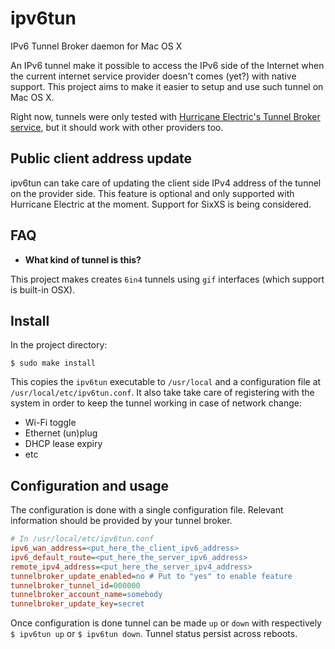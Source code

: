 # ipv6tun
IPv6 Tunnel Broker daemon for Mac OS X

An IPv6 tunnel make it possible to access the IPv6 side of the Internet when the current internet service provider doesn't comes (yet?) with native support. This project aims to make it easier to setup and use such tunnel on Mac OS X.

Right now, tunnels were only tested with [Hurricane Electric's Tunnel Broker service](https://tunnelbroker.net), but it should work with other providers too.

## Public client address update
ipv6tun can take care of updating the client side IPv4 address of the tunnel on the provider side. This feature is optional and only supported with Hurricane Electric at the moment. Support for SixXS is being considered.

## FAQ

- **What kind of tunnel is this?**

This project makes creates `6in4` tunnels using `gif` interfaces (which support is built-in OSX).

## Install
In the project directory:
```shell
$ sudo make install
```
This copies the `ipv6tun` executable to `/usr/local` and a configuration file at `/usr/local/etc/ipv6tun.conf`. It also take take care of registering with the system in order to keep the tunnel working in case of network change:
- Wi-Fi toggle
- Ethernet (un)plug
- DHCP lease expiry
- etc

## Configuration and usage
The configuration is done with a single configuration file. Relevant information should be provided by your tunnel broker.

```ini
# In /usr/local/etc/ipv6tun.conf
ipv6_wan_address=<put_here_the_client_ipv6_address>
ipv6_default_route=<put_here_the_server_ipv6_address>
remote_ipv4_address=<put_here_the_server_ipv4_address>
tunnelbroker_update_enabled=no # Put to "yes" to enable feature
tunnelbroker_tunnel_id=000000
tunnelbroker_account_name=somebody
tunnelbroker_update_key=secret
```

Once configuration is done tunnel can be made `up` or `down` with respectively `$ ipv6tun up` or `$ ipv6tun down`. Tunnel status persist across reboots.
